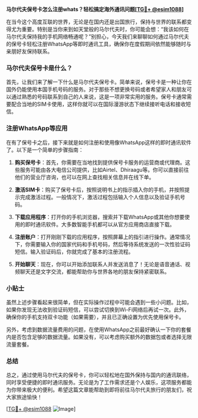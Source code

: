**马尔代夫保号卡怎么注册whats？轻松搞定海外通讯问题[[TG💪+ @esim1088](https://t.me/s/esim1088)]**

在当今这个高度互联的世界，无论是在国内还是出国旅行，保持与世界的联系都变得尤为重要。特别是当你来到如天堂般的马尔代夫时，你可能会想：“我该如何在马尔代夫保持我的手机网络畅通呢？”别担心，今天我们来聊聊如何通过马尔代夫的保号卡轻松注册WhatsApp等即时通讯工具，确保你在度假期间依然能够随时与亲朋好友保持联系。

### 马尔代夫保号卡是什么？

首先，让我们来了解一下什么是马尔代夫保号卡。简单来说，保号卡是一种让你在国外仍能使用本国手机号码的服务。对于那些不想更换号码或者希望家人和朋友可以通过熟悉的号码联系到自己的人来说，这是一项非常实用的服务。保号卡通常需要配合当地的SIM卡使用，这样你就可以在国际漫游状态下继续接听电话和接收短信。

### 注册WhatsApp等应用

在有了保号卡之后，接下来就是如何注册和使用像WhatsApp这样的即时通讯软件了。以下是一个简单的步骤指南：

1. **购买保号卡**：首先，你需要在当地找到提供保号卡服务的运营商或代理商。这些服务可能由各大电信公司提供，比如Airtel、Dhiraagu等。你可以直接前往他们的营业厅咨询，也可以在网上查找相关信息并在线下单。

2. **激活SIM卡**：购买了保号卡后，按照说明书上的指示插入你的手机，并按照提示完成激活过程。一般情况下，激活过程包括输入个人信息以及验证手机号码。

3. **下载应用程序**：打开你的手机浏览器，搜索并下载WhatsApp或其他你想要使用的即时通讯软件。大多数智能手机都可以从官方应用商店直接下载。

4. **注册账户**：打开刚刚下载的应用程序，按照屏幕上的指引进行操作。通常情况下，你需要输入你的国家代码和手机号码，然后等待系统发送的一次性验证码短信。输入验证码后，你就完成了基本的注册流程。

5. **开始聊天**：现在，你可以开始添加联系人并发送消息了！无论是语音通话、视频聊天还是文字交流，都能帮助你与世界各地的朋友保持紧密联系。

### 小贴士

虽然上述步骤看起来很简单，但在实际操作过程中可能会遇到一些小问题。比如，如果你发现无法收到验证码短信，可以尝试切换到Wi-Fi网络后再试一次。此外，确保你的手机支持双卡功能（如果需要），并且已正确设置为优先使用保号卡。

另外，考虑到数据流量费用的问题，在使用WhatsApp之前最好确认一下你的套餐内是否包含足够的数据流量。如果没有，可以考虑购买额外的数据包或者选择无限流量套餐。

### 总结

总之，通过使用马尔代夫的保号卡，你可以轻松地在国外保持与国内的通讯联络，同时享受便捷的即时通讯服务。无论是为了工作需求还是个人娱乐，这项服务都能为你带来极大的便利。希望这篇文章能帮助到即将前往马尔代夫旅行的朋友们，祝大家旅途愉快！

[[TG💪+ @esim1088](https://t.me/s/esim1088) ![Image](https://i.postimg.cc/4NQfJmqS/Snipaste-2025-05-13-00-14-12.png)]